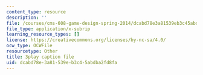 ```yaml
---
content_type: resource
description: ''
file: /courses/cms-608-game-design-spring-2014/dcabd78e3a81539eb3c45abdba2fd8fa_1506661.vtt
file_type: application/x-subrip
learning_resource_types: []
license: https://creativecommons.org/licenses/by-nc-sa/4.0/
ocw_type: OCWFile
resourcetype: Other
title: 3play caption file
uid: dcabd78e-3a81-539e-b3c4-5abdba2fd8fa
---
```

